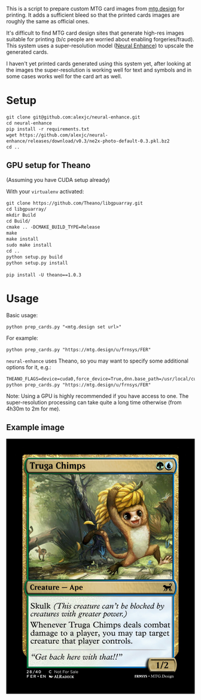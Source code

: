 This is a script to prepare custom MTG card images from [mtg.design](https://mtg.design) for printing. It adds a sufficient bleed so that the printed cards images are roughly the same as official ones.

It's difficult to find MTG card design sites that generate high-res images suitable for printing (b/c people are worried about enabling forgeries/fraud). This system uses a super-resolution model ([Neural Enhance](https://github.com/alexjc/neural-enhance)) to upscale the generated cards.

I haven't yet printed cards generated using this system yet, after looking at the images the super-resolution is working well for text and symbols and in some cases works well for the card art as well.

# Setup

```
git clone git@github.com:alexjc/neural-enhance.git
cd neural-enhance
pip install -r requirements.txt
wget https://github.com/alexjc/neural-enhance/releases/download/v0.3/ne2x-photo-default-0.3.pkl.bz2
cd ..
```

## GPU setup for Theano

(Assuming you have CUDA setup already)

With your `virtualenv` activated:

```
git clone https://github.com/Theano/libgpuarray.git
cd libgpuarray/
mkdir Build
cd Build/
cmake .. -DCMAKE_BUILD_TYPE=Release
make
make install
sudo make install
cd ..
python setup.py build
python setup.py install

pip install -U theano==1.0.3
```

# Usage

Basic usage:

```
python prep_cards.py "<mtg.design set url>"
```

For example:

```
python prep_cards.py "https://mtg.design/u/frnsys/FER"
```

`neural-enhance` uses Theano, so you may want to specify some additional options for it, e.g.:

```
THEANO_FLAGS=device=cuda0,force_device=True,dnn.base_path=/usr/local/cuda python prep_cards.py "https://mtg.design/u/frnsys/FER"
```

Note: Using a GPU is highly recommended if you have access to one. The super-resolution processing can take quite a long time otherwise (from 4h30m to 2m for me).

## Example image

![](example.png)